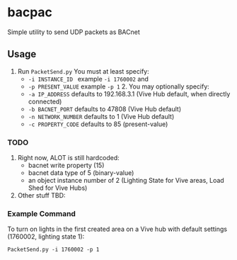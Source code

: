 # bacpac
Simple utility to send UDP packets as BACnet

## Usage

  1. Run `PacketSend.py` You must at least specify: 
		+ `-i INSTANCE_ID ` example `-i 1760002` and 
		+ `-p PRESENT_VALUE` example `-p 1`
	2. You may optionally specify:
		+ `-a IP_ADDRESS` defaults to 192.168.3.1 (Vive Hub default, when directly connected)
		+ `-b BACNET_PORT` defaults to 47808 (Vive Hub default)
		+ `-n NETWORK_NUMBER` defaults to 1 (Vive Hub default)
		+ `-c PROPERTY_CODE` defaults to 85 (present-value)

### TODO
  1. Right now, ALOT is still hardcoded:
		+ bacnet write property (15) 
		+ bacnet data type of 5 (binary-value) 
		+ an object instance number of 2 (Lighting State for Vive areas, Load Shed for Vive Hubs)
  2. Other stuff TBD:

### Example Command
To turn on lights in the first created area on a Vive hub with default settings (1760002, lighting state 1):
 
 ```PacketSend.py -i 1760002 -p 1```
